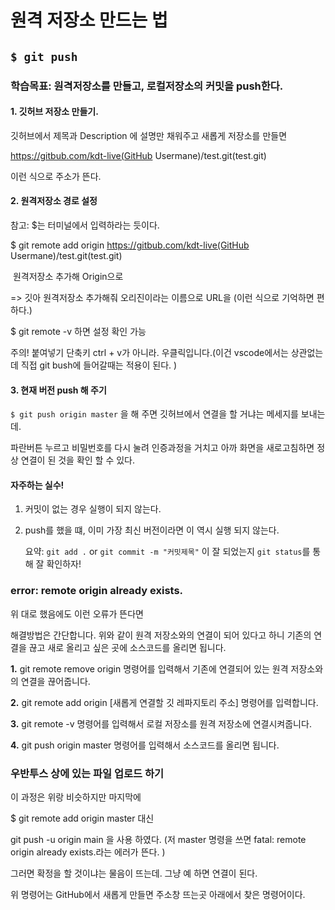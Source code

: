# 원격 저장소 만드는 법

## ```$ git push```

### 학습목표: 원격저장소를 만들고, 로컬저장소의 커밋을 push한다. 

#### 1. 깃허브 저장소 만들기. 

깃허브에서 제목과 Description 에 설명만 채워주고 새롭게 저장소를 만들면 

https://gitbub.com/kdt-live(GitHub Usermane)/test.git(test.git)

이런 식으로 주소가 뜬다. 

#### 2. 원격저장소 경로 설정

참고: $는 터미널에서 입력하라는 듯이다. 

$ git remote add origin https://gitbub.com/kdt-live(GitHub Usermane)/test.git(test.git)

​        원격저장소 추가해 Origin으로 

  => 깃아 원격저장소 추가해줘 오리진이라는 이름으로 URL을 (이런 식으로 기억하면 편하다.)

$ git remote -v 하면 설정 확인 가능

주의! 붙여넣기 단축키 ctrl + v가 아니라. 우클릭입니다.(이건 vscode에서는 상관없는데 직접 git bush에 들어갈때는 적용이 된다. ) 

#### 3. 현재 버전 push 해 주기

```$ git push origin master``` 을 해 주면 깃허브에서 연결을 할 거냐는 메세지를 보내는데. 

파란버튼 누르고 비밀번호를 다시 눌려 인증과정을 거치고 아까 화면을 새로고침하면 정상 연결이 된 것을 확인 할 수 있다. 

#### 자주하는 실수!

1. 커밋이 없는 경우 실행이 되지 않는다. 

2. push를 했을 떄, 이미 가장 최신 버전이라면 이 역시 실행 되지 않는다. 

   요약: ```git add .``` or ```git commit -m "커밋제목"``` 이 잘 되었는지 ```git status```를 통해 잘 확인하자!

### error: remote origin already exists.

위 대로 했음에도 이런 오류가 뜬다면 

해결방법은 간단합니다. 위와 같이 원격 저장소와의 연결이 되어 있다고 하니 기존의 연결을 끊고 새로 올리고 싶은 곳에 소스코드를 올리면 됩니다.

**1.** git remote remove origin 명령어를 입력해서 기존에 연결되어 있는 원격 저장소와의 연결을 끊어줍니다.

**2.** git remote add origin [새롭게 연결할 깃 레파지토리 주소] 명령어를 입력합니다.

**3.** git remote -v 명령어를 입력해서 로컬 저장소를 원격 저장소에 연결시켜줍니다.

**4.** git push origin master 명령어를 입력해서 소스코드를 올리면 됩니다.

### 우반투스 상에 있는 파일 업로드 하기

이 과정은 위랑 비슷하지만 마지막에 

$ git remote add origin master 대신

git push -u origin main 을 사용 하였다. (저 master 명령을 쓰면 fatal: remote origin already exists.라는 에러가 뜬다. )

그러면 확정을 할 것이냐는 물음이 뜨는데. 그냥 예 하면 연결이 된다. 

위 명령어는 GitHub에서 새롭게 만들면 주소창 뜨는곳 아래에서 찾은 명령어이다. 